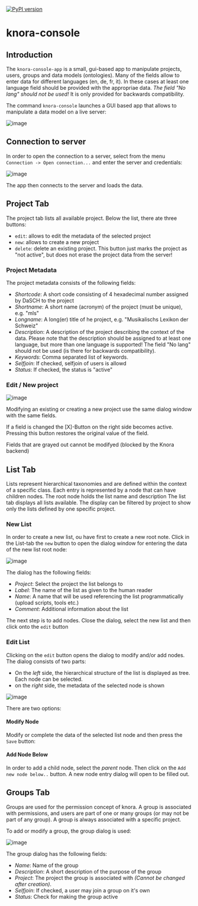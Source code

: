 [![PyPI version](https://badge.fury.io/py/knora.svg)](https://badge.fury.io/py/knora)

# knora-console

## Introduction
The `knora-console-app` is a small, gui-based app to manipulate projects, users, groups and data models (ontologies).
Many of the fields allow to enter data for different languages (en, de, fr, it). In these cases at least one language
field should be provided with the appropriae data. _The field "No lang" should not be used!_ It is only provided for
backwards compatibility.

The command `knora-console` launches a GUI based app that allows to manipulate a data model on a live server:

![image](main-empty.png)

## Connection to server

In order to open the connection to a server, select from the menu `Connection -> Open connection...` and enter
the server and credentials:

![image](connection.png)

The app then connects to the server and loads the data.

## Project Tab

The project tab lists all available project. Below the list, there ate three buttons:

- `edit`: allows to edit the metadata of the selected project
- `new`: allows to create a new project
- `delete`: delete an existing project. This button just marks the project as "not active", but does not erase the
  project data from the server!
  
### Project Metadata
The project metadata consists of the following fields:

- _Shortcode_: A short code consisting of 4 hexadecimal number assigned by DaSCH to the project
- _Shortname_: A short name (acronym) of the project (must be unique), e.g. "mls"
- _Longname_: A long(er) title of he project, e.g. "Musikalischs Lexikon der Schweiz"
- _Description_: A description of the project describing the context of the data. Please note that the description
  should be assigned to at least one language, but more than one language is supported! The field "No lang" should
  not be used (is there for backwards compatibility). 
- _Keywords_: Comma separated list of keywords.
- _Selfjoin_: If checked, selfjoin of users is allowd
- _Status_: If checked, the status is "active"

### Edit / New project

![image](project-edit.png)

Modifying an existing or creating a new project use the same dialog window with the same fields.

If a field is changed the [X]-Button on the right side becomes active. Pressing this button restores the original
value of the field.

Fields that are grayed out cannot be modifyed (blocked by the Knora backend)

## List Tab
Lists represent hierarchical taxonomies and are defined within the context of a specific class. Each entry is
represented by a node that can have children nodes. The root node holds the list name and description
The list tab displays all lists available. The display can be filtered by project to show only the lists defined
by one specific project.  

### New List
In order to create a new list, ou have first to create a new root note. Click in the List-tab the `new` button to open
the dialog window for entering the data of the new list root node:

![image](new-list.png)

The dialog has the following fields:

- _Project_: Select the project the list belongs to
- _Label_: The name of the list as given to the human reader
- _Name_: A name that will be used referencing the list programmatically (upload scripts, tools etc.)
- _Comment_: Additional information about the list 

The next step is to add nodes. Close the dialog, select the new list and then click onto the `edit` button

### Edit List

Clicking on the `edit` button opens the dialog to modify and/or add nodes. The dialog consists of two parts:

- On the _left_ side, the hierarchical structure of the list is displayed as tree. Each node can be selected.
- on the _right_ side, the metadata of the selected node is shown

![image](modify-list.png)

There are two options:

#### Modify Node

Modify or complete the data of the selected list node and then press the `Save` button:


#### Add Node Below

In order to add a child node, select the _parent_ node. Then click on the `Add new node below..` button. A new node
entry dialog will open to be filled out.

## Groups Tab
Groups are used for the permission concept of knora. A group is associated with permissions, and users are
part of one or many groups (or may not be part of any group). A group is always associated with a specific project.

To add or modify a group, the group dialog is used:

![image](group-entry.png)

The group dialog has the following fields:

- _Name_: Name of the group 
- _Description_: A short description of the purpose of the group
- _Project_: The project the group is associated with _(Cannot be changed after creation)_.
- _Selfjoin_: If checked, a user may join a group on it's own
- _Status_: Check for making the group active

